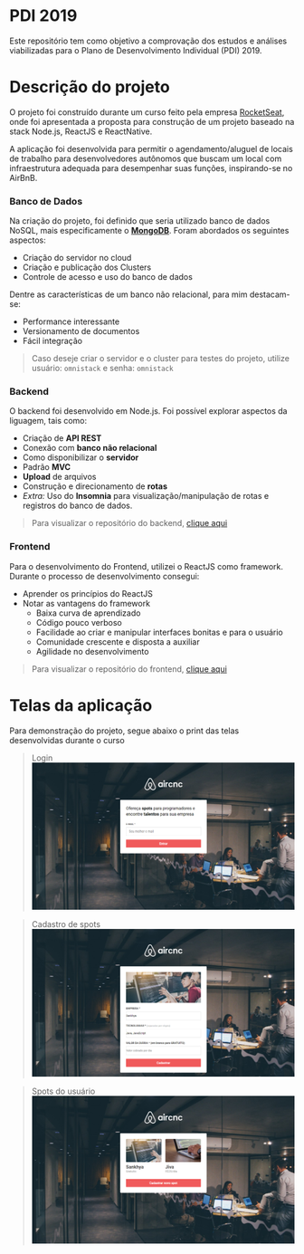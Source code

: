 # PDI 2019
  Este repositório tem como objetivo a comprovação dos estudos e análises viabilizadas para o Plano de Desenvolvimento Individual (PDI) 2019.

# Descrição do projeto
  O projeto foi construído durante um curso feito pela empresa [RocketSeat](https://rocketseat.com.br/), onde foi apresentada a proposta 
para construção de um projeto baseado na stack Node.js, ReactJS e ReactNative.

  A aplicação foi desenvolvida para permitir o agendamento/aluguel de locais de trabalho para desenvolvedores autônomos que buscam um local
com infraestrutura adequada para desempenhar suas funções, inspirando-se no AirBnB.

### Banco de Dados
  Na criação do projeto, foi definido que seria utilizado banco de dados NoSQL, mais especificamente o [**MongoDB**](cloud.mongodb.com).
  Foram abordados os seguintes aspectos:
  * Criação do servidor no cloud
  * Criação e publicação dos Clusters
  * Controle de acesso e uso do banco de dados
  
  Dentre as características de um banco não relacional, para mim destacam-se:
  * Performance interessante
  * Versionamento de documentos
  * Fácil integração
  
  > Caso deseje criar o servidor e o cluster para testes do projeto, utilize usuário: ``` omnistack ``` e senha: ``` omnistack ```

### Backend
  O backend foi desenvolvido em Node.js. Foi possível explorar aspectos da liguagem, tais como: 
  * Criação de **API REST**
  * Conexão com **banco não relacional**
  * Como disponibilizar o **servidor**
  * Padrão **MVC**
  * **Upload** de arquivos
  * Construção e direcionamento de **rotas**
  * *Extra:* Uso do **Insomnia** para visualização/manipulação de rotas e registros do banco de dados.
  
  > Para visualizar o repositório do backend, [clique aqui](backend)
    
### Frontend
 Para o desenvolvimento do Frontend, utilizei o ReactJS como framework. Durante o processo de desenvolvimento consegui:
 * Aprender os princípios do ReactJS
 * Notar as vantagens do framework 
    * Baixa curva de aprendizado
    * Código pouco verboso
    * Facilidade ao criar e manipular interfaces bonitas e para o usuário
    * Comunidade crescente e disposta a auxiliar
    * Agilidade no desenvolvimento

 > Para visualizar o repositório do frontend, [clique aqui](frontend)

# Telas da aplicação
  Para demonstração do projeto, segue abaixo o print das telas desenvolvidas durante o curso
  > Login
      ![Login](files/apresentacao.png?raw=true "Apresentação login")
    
  > Cadastro de spots
      ![Login](files/cadastro.png?raw=true "Cadastro de Spots")
    
  > Spots do usuário
      ![Login](files/spots.png?raw=true "Spots do usuário")
